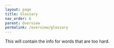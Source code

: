 ```yaml
---
layout: page
title: Glossary
nav_order: 6
parent: Overview
permalink: /overview/glossary
---
```


This will contain the info for words that are too hard.